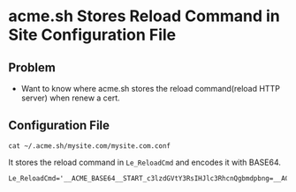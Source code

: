 # acme.sh Stores Reload Command in Site Configuration File

## Problem
* Want to know where acme.sh stores the reload command(reload HTTP server) when renew a cert.

## Configuration File
```
cat ~/.acme.sh/mysite.com/mysite.com.conf
```

It stores the reload command in `Le_ReloadCmd` and encodes it with BASE64.

```
Le_ReloadCmd='__ACME_BASE64__START_c3lzdGVtY3RsIHJlc3RhcnQgbmdpbng=__ACME_BASE64__END_'
```
